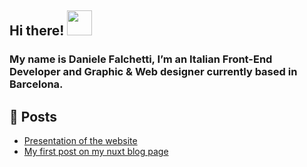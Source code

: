 ## Hi there!  <a href="https://aprograma.co/" :target="_blank" rel="noopener noreferrer"><img src="https://media.giphy.com/media/wF6bpfzo7fpFFhIop7/giphy.gif" width="40" height="40" /></a>

### My name is Daniele Falchetti, I’m an Italian Front-End Developer and Graphic & Web designer currently based in Barcelona.

## :mega: Posts

<!-- BLOG-POST-LIST:START -->
- [Presentation of the website](https://aprograma.co/blog/presentation)
- [My first post on my nuxt blog page](https://aprograma.co/blog/my-first-post)
<!-- BLOG-POST-LIST:END -->
